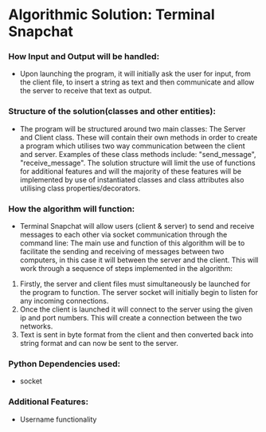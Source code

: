 # Algorithmic Solution: Terminal Snapchat

### How Input and Output will be handled:
- Upon launching the program, it will initially ask the user for input, from the client file, to insert a string as text and then communicate and allow the server to receive that text as output. 

### Structure of the solution(classes and other entities):

- The program will be structured around two main classes: The Server and Client class.
These will contain their own methods in order to create a program which utilises two way communication between the client and server. Examples of these class methods include: "send_message", "receive_message". The solution structure will limit the use of functions for additional features and will the majority of these features will be implemented by use of instantiated classes and class attributes also utilising class properties/decorators.

### How the algorithm will function:

- Terminal Snapchat will allow users (client & server) to send and receive messages to each other via socket communication through the command line: The main use and function of this algorithm will be to facilitate the sending and receiving of messages between two computers, in this case it will between the server and the client. This will work through a sequence of steps implemented in the algorithm:

 1. Firstly, the server and client files must simultaneously be launched for the program to function. The server socket will initially begin to listen for any incoming connections.
 2. Once the client is launched it will connect to the server using the given ip and port numbers. This will create a connection between the two networks.
 3. Text is sent in byte format from the client and then converted back into string format and can now be sent to the server.


### Python Dependencies used:

- socket


### Additional Features:
- Username functionality


